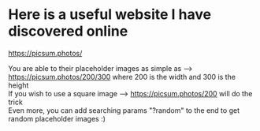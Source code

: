 # Here is a useful website I have discovered online

https://picsum.photos/

You are able to their placeholder images as simple as --> https://picsum.photos/200/300 where 200 is the width and 300 is the height    
If you wish to use a square image --> https://picsum.photos/200 will do the trick    
Even more, you can add searching params "?random" to the end to get random placeholder images :)

